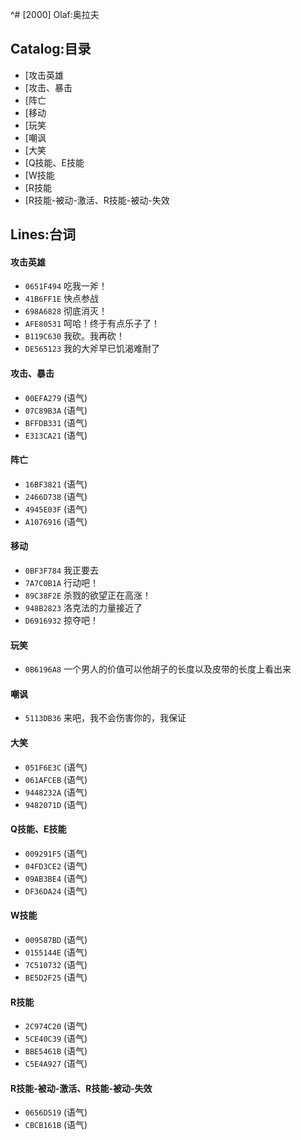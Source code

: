 ^# [2000] Olaf:奥拉夫

## Catalog:目录
* [攻击英雄
* [攻击、暴击
* [阵亡
* [移动
* [玩笑
* [嘲讽
* [大笑
* [Q技能、E技能
* [W技能
* [R技能
* [R技能-被动-激活、R技能-被动-失效

## Lines:台词
#### 攻击英雄
- `0651F494` 吃我一斧！
- `41B6FF1E` 快点参战
- `698A6828` 彻底消灭！
- `AFE80531` 呵哈！终于有点乐子了！
- `B119C630` 我砍。我再砍！
- `DE565123` 我的大斧早已饥渴难耐了

#### 攻击、暴击
- `00EFA279` (语气)
- `07C89B3A` (语气)
- `BFFDB331` (语气)
- `E313CA21` (语气)

#### 阵亡
- `16BF3821` (语气)
- `2466D738` (语气)
- `4945E03F` (语气)
- `A1076916` (语气)

#### 移动
- `0BF3F784` 我正要去
- `7A7C0B1A` 行动吧！
- `89C38F2E` 杀戮的欲望正在高涨！
- `948B2823` 洛克法的力量接近了
- `D6916932` 掠夺吧！

#### 玩笑
- `0B6196A8` 一个男人的价值可以他胡子的长度以及皮带的长度上看出来

#### 嘲讽
- `5113DB36` 来吧，我不会伤害你的，我保证

#### 大笑
- `051F6E3C` (语气)
- `061AFCEB` (语气)
- `9448232A` (语气)
- `9482071D` (语气)

#### Q技能、E技能
- `009291F5` (语气)
- `04FD3CE2` (语气)
- `09AB3BE4` (语气)
- `DF36DA24` (语气)

#### W技能
- `009587BD` (语气)
- `0155144E` (语气)
- `7C510732` (语气)
- `BE5D2F25` (语气)

#### R技能
- `2C974C20` (语气)
- `5CE40C39` (语气)
- `BBE5461B` (语气)
- `C5E4A927` (语气)

#### R技能-被动-激活、R技能-被动-失效
- `0656D519` (语气)
- `CBCB161B` (语气)